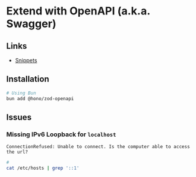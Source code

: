 # Extend with OpenAPI (a.k.a. Swagger)

<!--
https://github.com/honojs/middleware/tree/main/packages/swagger-ui

@hono/swagger-ui
@hono/zod-openapi
-->

## Links

- [Snippets](https://hono.dev/snippets/zod-openapi)

## Installation

```sh
# Using Bun
bun add @hono/zod-openapi
```

## Issues

### Missing IPv6 Loopback for `localhost`

```log
ConnectionRefused: Unable to connect. Is the computer able to access the url?
```

<!--
https://github.com/oven-sh/bun/issues/1425
-->

```sh
#
cat /etc/hosts | grep '::1'
```
